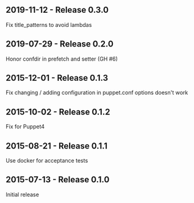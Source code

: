 ## 2019-11-12 - Release 0.3.0

Fix title_patterns to avoid lambdas

## 2019-07-29 - Release 0.2.0

Honor confdir in prefetch and setter (GH #6)

## 2015-12-01 - Release 0.1.3

Fix changing / adding configuration in puppet.conf options doesn't work

## 2015-10-02 - Release 0.1.2

Fix for Puppet4

## 2015-08-21 - Release 0.1.1

Use docker for acceptance tests

## 2015-07-13 - Release 0.1.0

Initial release
